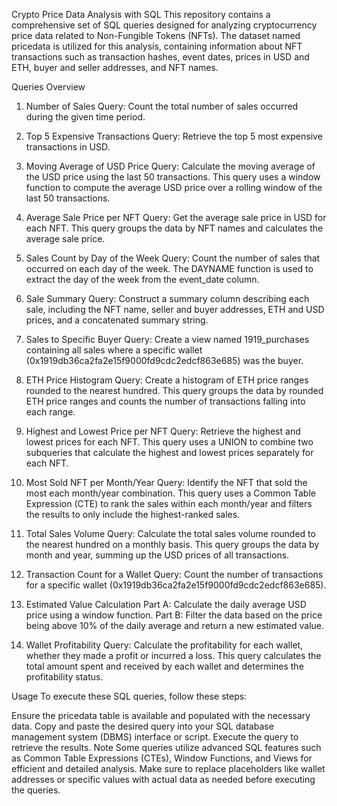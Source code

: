 Crypto Price Data Analysis with SQL
This repository contains a comprehensive set of SQL queries designed for analyzing cryptocurrency price data related to Non-Fungible Tokens (NFTs). The dataset named pricedata is utilized for this analysis, containing information about NFT transactions such as transaction hashes, event dates, prices in USD and ETH, buyer and seller addresses, and NFT names.

Queries Overview
1. Number of Sales
Query: Count the total number of sales occurred during the given time period.

2. Top 5 Expensive Transactions
Query: Retrieve the top 5 most expensive transactions in USD.

3. Moving Average of USD Price
Query: Calculate the moving average of the USD price using the last 50 transactions. This query uses a window function to compute the average USD price over a rolling window of the last 50 transactions.

4. Average Sale Price per NFT
Query: Get the average sale price in USD for each NFT. This query groups the data by NFT names and calculates the average sale price.

5. Sales Count by Day of the Week
Query: Count the number of sales that occurred on each day of the week. The DAYNAME function is used to extract the day of the week from the event_date column.

6. Sale Summary
Query: Construct a summary column describing each sale, including the NFT name, seller and buyer addresses, ETH and USD prices, and a concatenated summary string.

7. Sales to Specific Buyer
Query: Create a view named 1919_purchases containing all sales where a specific wallet (0x1919db36ca2fa2e15f9000fd9cdc2edcf863e685) was the buyer.

8. ETH Price Histogram
Query: Create a histogram of ETH price ranges rounded to the nearest hundred. This query groups the data by rounded ETH price ranges and counts the number of transactions falling into each range.

9. Highest and Lowest Price per NFT
Query: Retrieve the highest and lowest prices for each NFT. This query uses a UNION to combine two subqueries that calculate the highest and lowest prices separately for each NFT.

10. Most Sold NFT per Month/Year
Query: Identify the NFT that sold the most each month/year combination. This query uses a Common Table Expression (CTE) to rank the sales within each month/year and filters the results to only include the highest-ranked sales.

11. Total Sales Volume
Query: Calculate the total sales volume rounded to the nearest hundred on a monthly basis. This query groups the data by month and year, summing up the USD prices of all transactions.

12. Transaction Count for a Wallet
Query: Count the number of transactions for a specific wallet (0x1919db36ca2fa2e15f9000fd9cdc2edcf863e685).

13. Estimated Value Calculation
Part A: Calculate the daily average USD price using a window function.
Part B: Filter the data based on the price being above 10% of the daily average and return a new estimated value.
14. Wallet Profitability
Query: Calculate the profitability for each wallet, whether they made a profit or incurred a loss. This query calculates the total amount spent and received by each wallet and determines the profitability status.

Usage
To execute these SQL queries, follow these steps:

Ensure the pricedata table is available and populated with the necessary data.
Copy and paste the desired query into your SQL database management system (DBMS) interface or script.
Execute the query to retrieve the results.
Note
Some queries utilize advanced SQL features such as Common Table Expressions (CTEs), Window Functions, and Views for efficient and detailed analysis.
Make sure to replace placeholders like wallet addresses or specific values with actual data as needed before executing the queries.
